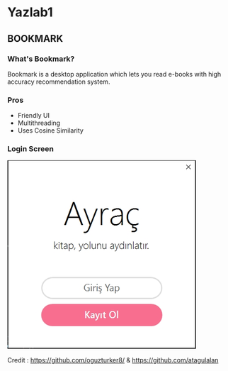 # Yazlab1


## BOOKMARK
 

### What's Bookmark?

Bookmark is a desktop application which lets you read e-books with high accuracy recommendation system.

### Pros

- Friendly UI
- Multithreading
- Uses Cosine Similarity

### Login Screen

![Login Screen](./bookmark1.jpg "Login Screen")

Credit : https://github.com/oguzturker8/ & https://github.com/atagulalan
